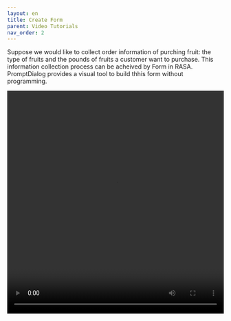 ```yaml
---
layout: en
title: Create Form
parent: Video Tutorials
nav_order: 2
---
```


Suppose we would like to collect order information of purching fruit: the type of fruits and the pounds of fruits a customer want to purchase.  This information collection process can be acheived by Form in RASA.  PromptDialog provides a visual tool to build thhis form without programming. 

<video src="/assets/images/example/video/form.mp4" width="100%" height="520px" controls="controls"></video>
